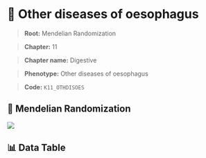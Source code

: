 # 🧪 Other diseases of oesophagus

> **Root:** Mendelian Randomization

> **Chapter:** 11  

> **Chapter name:** Digestive

> **Phenotype:** Other diseases of oesophagus  

> **Code:** `K11_OTHDISOES`

## 🧬 Mendelian Randomization  

<img src="/MR/Figures/Forward/K11_OTHDISOES.png"/>

## 📊 Data Table

<CsvTableMRF src="/public/MR/Data/Forward/K11_OTHDISOES.csv"/>
